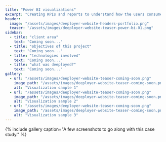 ```yaml
---
title: "Power BI visualizations"
excerpt: "Creating KPIs and reports to understand how the users consume the customers's products, tracking the behaviour as well as the impact on the users goals."
header:
  image: "/assets/images/deeployer-website-headers-portfolio.png"
  teaser: "/assets/images/deeployer-website-teaser-power-bi-01.png"
sidebar:
  - title: "client area"
    text: "Coming soon..."
  - title: "objectives of this project"
    text: "Coming soon..."
  - title: "technologies involved"
    text: "Coming soon..."
  - title: "what was deeployed?"
    text: "Coming soon..."
gallery:
  - url: "/assets/images/deeployer-website-teaser-coming-soon.png"
    image_path: "/assets/images/deeployer-website-teaser-coming-soon.png"
    alt: "Visualization sample 1"
  - url: "/assets/images/deeployer-website-teaser-coming-soon.png"
    image_path: "/assets/images/deeployer-website-teaser-coming-soon.png"
    alt: "Visualization sample 2"
  - url: "/assets/images/deeployer-website-teaser-coming-soon.png"
    image_path: "/assets/images/deeployer-website-teaser-coming-soon.png"
    alt: "Visualization sample 3"
---
```


{% include gallery caption="A few screenshots to go along with this case study." %}